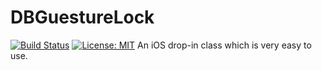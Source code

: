 # DBGuestureLock
[![Build Status](https://travis-ci.org/i36lib/DBGuestureLock.svg)](https://travis-ci.org/i36lib/DBGuestureLock)  [![License: MIT](https://img.shields.io/cocoapods/l/MBProgressHUD.svg?style=flat)](http://opensource.org/licenses/MIT) An iOS drop-in class which is very easy to use.
